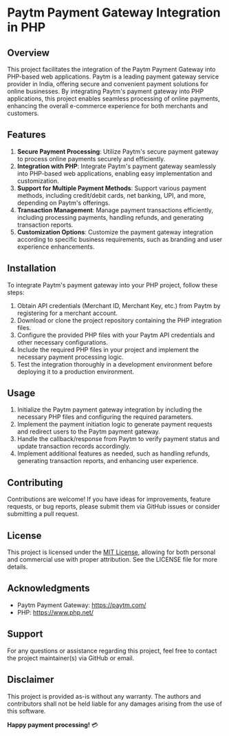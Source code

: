 # Paytm Payment Gateway Integration in PHP

## Overview
This project facilitates the integration of the Paytm Payment Gateway into PHP-based web applications. Paytm is a leading payment gateway service provider in India, offering secure and convenient payment solutions for online businesses. By integrating Paytm's payment gateway into PHP applications, this project enables seamless processing of online payments, enhancing the overall e-commerce experience for both merchants and customers.

## Features
1. **Secure Payment Processing**: Utilize Paytm's secure payment gateway to process online payments securely and efficiently.
2. **Integration with PHP**: Integrate Paytm's payment gateway seamlessly into PHP-based web applications, enabling easy implementation and customization.
3. **Support for Multiple Payment Methods**: Support various payment methods, including credit/debit cards, net banking, UPI, and more, depending on Paytm's offerings.
4. **Transaction Management**: Manage payment transactions efficiently, including processing payments, handling refunds, and generating transaction reports.
5. **Customization Options**: Customize the payment gateway integration according to specific business requirements, such as branding and user experience enhancements.

## Installation
To integrate Paytm's payment gateway into your PHP project, follow these steps:

1. Obtain API credentials (Merchant ID, Merchant Key, etc.) from Paytm by registering for a merchant account.
2. Download or clone the project repository containing the PHP integration files.
3. Configure the provided PHP files with your Paytm API credentials and other necessary configurations.
4. Include the required PHP files in your project and implement the necessary payment processing logic.
5. Test the integration thoroughly in a development environment before deploying it to a production environment.

## Usage
1. Initialize the Paytm payment gateway integration by including the necessary PHP files and configuring the required parameters.
2. Implement the payment initiation logic to generate payment requests and redirect users to the Paytm payment gateway.
3. Handle the callback/response from Paytm to verify payment status and update transaction records accordingly.
4. Implement additional features as needed, such as handling refunds, generating transaction reports, and enhancing user experience.

## Contributing
Contributions are welcome! If you have ideas for improvements, feature requests, or bug reports, please submit them via GitHub issues or consider submitting a pull request.

## License
This project is licensed under the [MIT License](LICENSE), allowing for both personal and commercial use with proper attribution. See the LICENSE file for more details.

## Acknowledgments
- Paytm Payment Gateway: https://paytm.com/
- PHP: https://www.php.net/

## Support
For any questions or assistance regarding this project, feel free to contact the project maintainer(s) via GitHub or email.

## Disclaimer
This project is provided as-is without any warranty. The authors and contributors shall not be held liable for any damages arising from the use of this software.

**Happy payment processing!** 💳
